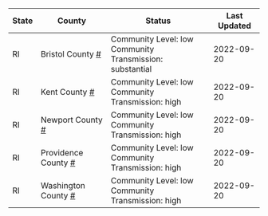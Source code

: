 State | County | Status | Last Updated
--- | --- | --- | --- 
RI | Bristol County <a href="#bristol_county">#</a> | <a name="bristol_county"></a>Community Level: low<br/>Community Transmission: substantial | 2022-09-20
RI | Kent County <a href="#kent_county">#</a> | <a name="kent_county"></a>Community Level: low<br/>Community Transmission: high | 2022-09-20
RI | Newport County <a href="#newport_county">#</a> | <a name="newport_county"></a>Community Level: low<br/>Community Transmission: high | 2022-09-20
RI | Providence County <a href="#providence_county">#</a> | <a name="providence_county"></a>Community Level: low<br/>Community Transmission: high | 2022-09-20
RI | Washington County <a href="#washington_county">#</a> | <a name="washington_county"></a>Community Level: low<br/>Community Transmission: high | 2022-09-20
